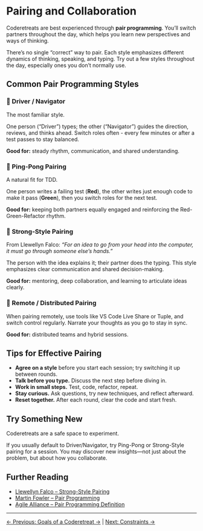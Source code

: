 # Pairing and Collaboration

Coderetreats are best experienced through **pair programming**. You’ll switch partners throughout the day, which helps you learn new perspectives and ways of thinking.

There’s no single “correct” way to pair. Each style emphasizes different dynamics of thinking, speaking, and typing. Try out a few styles throughout the day, especially ones you don’t normally use.

## Common Pair Programming Styles

### 🧭 Driver / Navigator

The most familiar style.

One person (“Driver”) types; the other (“Navigator”) guides the direction, reviews, and thinks ahead. Switch roles often - every few minutes or after a test passes to stay balanced.

**Good for:** steady rhythm, communication, and shared understanding.

### 🏓 Ping-Pong Pairing

A natural fit for TDD.

One person writes a failing test (**Red**), the other writes just enough code to make it pass (**Green**), then you switch roles for the next test.

**Good for:** keeping both partners equally engaged and reinforcing the Red-Green-Refactor rhythm.

### 💪 Strong-Style Pairing

From Llewellyn Falco: *“For an idea to go from your head into the computer, it must go through someone else’s hands.”*

The person with the idea explains it; their partner does the typing. This style emphasizes clear communication and shared decision-making.

**Good for:** mentoring, deep collaboration, and learning to articulate ideas clearly.

### 🔄 Remote / Distributed Pairing

When pairing remotely, use tools like VS Code Live Share or Tuple, and switch control regularly. Narrate your thoughts as you go to stay in sync.

**Good for:** distributed teams and hybrid sessions.

## Tips for Effective Pairing

  - **Agree on a style** before you start each session; try switching it up between rounds.
  - **Talk before you type.** Discuss the next step before diving in.
  - **Work in small steps.** Test, code, refactor, repeat.
  - **Stay curious.** Ask questions, try new techniques, and reflect afterward.
  - **Reset together.** After each round, clear the code and start fresh.

## Try Something New

Coderetreats are a safe space to experiment.

If you usually default to Driver/Navigator, try Ping-Pong or Strong-Style pairing for a session. You may discover new insights—not just about the problem, but about how you collaborate.

## Further Reading
- [Llewellyn Falco – Strong-Style Pairing](https://llewellynfalco.blogspot.com/2014/06/llewellyns-strong-style-pairing.html)
- [Martin Fowler – Pair Programming](https://martinfowler.com/articles/on-pair-programming.html)
- [Agile Alliance – Pair Programming Definition](https://agilealliance.org/glossary/pair-programming/)

---

[← Previous: Goals of a Coderetreat →](./goals.md) | [Next: Constraints →](./constraints.md)